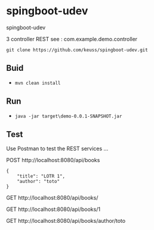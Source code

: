 # spingboot-udev
spingboot-udev

3 controller REST see : com.example.demo.controller

`git clone https://github.com/keuss/spingboot-udev.git`

## Buid

 - `mvn clean install`
 
## Run

 - `java -jar target\demo-0.0.1-SNAPSHOT.jar`
 
## Test

Use Postman to test the REST services ...

POST http://localhost:8080/api/books
```
{
	"title": "LOTR 1",
	"author": "toto"
}
```

GET http://localhost:8080/api/books/

GET http://localhost:8080/api/books/1

GET http://localhost:8080/api/books/author/toto
